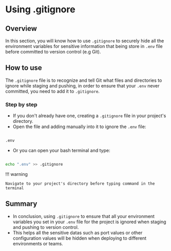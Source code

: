 # Using .gitignore

## Overview

In this section, you will know how to use `.gitignore` to securely hide all the environment variables for sensitive information that being store in `.env` file before committed to version control (e.g Git).

## How to use

The `.gitignore` file is to recognize and tell Git what files and directories to ignore while staging and pushing, in order to ensure that your `.env` never committed, you need to add it to `.gitignore`.

### Step by step

- If you don't already have one, creating a `.gitignore` file in your project's directory.
- Open the file and adding manually into it to ignore the `.env` file:

```bash title=".gitignore"

.env

```

- Or you can open your bash terminal and type:

```bash title="bash"

echo ".env" >> .gitignore

```

!!! warning

    Navigate to your project's directory before typing command in the terminal

## Summary

- In conclusion, using `.gitignore` to ensure that all your environment variables you set in your `.env` file for the project is ignored when staging and pushing to version control.
- This helps all the sensitive datas such as port values or other configuration values will be hidden when deploying to different environments or teams.
